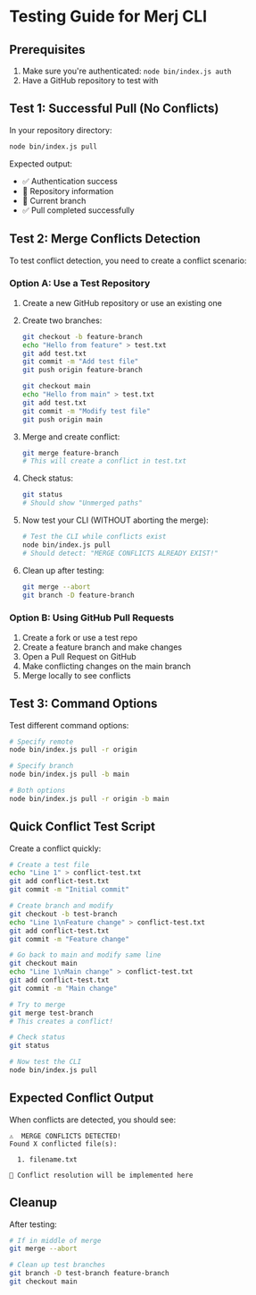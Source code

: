 # Testing Guide for Merj CLI

## Prerequisites
1. Make sure you're authenticated: `node bin/index.js auth`
2. Have a GitHub repository to test with

## Test 1: Successful Pull (No Conflicts)

In your repository directory:
```bash
node bin/index.js pull
```

Expected output:
- ✅ Authentication success
- 📁 Repository information
- 🌿 Current branch
- ✅ Pull completed successfully

## Test 2: Merge Conflicts Detection

To test conflict detection, you need to create a conflict scenario:

### Option A: Use a Test Repository

1. Create a new GitHub repository or use an existing one
2. Create two branches:
   ```bash
   git checkout -b feature-branch
   echo "Hello from feature" > test.txt
   git add test.txt
   git commit -m "Add test file"
   git push origin feature-branch
   
   git checkout main
   echo "Hello from main" > test.txt
   git add test.txt
   git commit -m "Modify test file"
   git push origin main
   ```

3. Merge and create conflict:
   ```bash
   git merge feature-branch
   # This will create a conflict in test.txt
   ```

4. Check status:
   ```bash
   git status
   # Should show "Unmerged paths"
   ```

5. Now test your CLI (WITHOUT aborting the merge):
   ```bash
   # Test the CLI while conflicts exist
   node bin/index.js pull
   # Should detect: "MERGE CONFLICTS ALREADY EXIST!"
   ```

6. Clean up after testing:
   ```bash
   git merge --abort
   git branch -D feature-branch
   ```

### Option B: Using GitHub Pull Requests

1. Create a fork or use a test repo
2. Create a feature branch and make changes
3. Open a Pull Request on GitHub
4. Make conflicting changes on the main branch
5. Merge locally to see conflicts

## Test 3: Command Options

Test different command options:

```bash
# Specify remote
node bin/index.js pull -r origin

# Specify branch
node bin/index.js pull -b main

# Both options
node bin/index.js pull -r origin -b main
```

## Quick Conflict Test Script

Create a conflict quickly:

```bash
# Create a test file
echo "Line 1" > conflict-test.txt
git add conflict-test.txt
git commit -m "Initial commit"

# Create branch and modify
git checkout -b test-branch
echo "Line 1\nFeature change" > conflict-test.txt
git add conflict-test.txt
git commit -m "Feature change"

# Go back to main and modify same line
git checkout main
echo "Line 1\nMain change" > conflict-test.txt
git add conflict-test.txt
git commit -m "Main change"

# Try to merge
git merge test-branch
# This creates a conflict!

# Check status
git status

# Now test the CLI
node bin/index.js pull
```

## Expected Conflict Output

When conflicts are detected, you should see:
```
⚠️  MERGE CONFLICTS DETECTED!
Found X conflicted file(s):

  1. filename.txt

🔧 Conflict resolution will be implemented here
```

## Cleanup

After testing:
```bash
# If in middle of merge
git merge --abort

# Clean up test branches
git branch -D test-branch feature-branch
git checkout main
```


